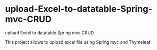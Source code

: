 # upload-Excel-to-datatable-Spring-mvc-CRUD
upload Excel to datatable Spring mvc CRUD

This project allows to upload excel file using Spring mvc and Thymeleaf
